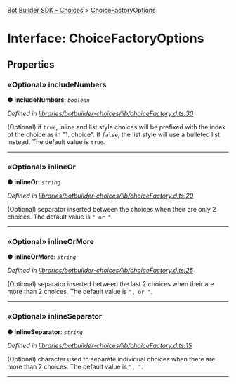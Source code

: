 [Bot Builder SDK - Choices](../README.md) > [ChoiceFactoryOptions](../interfaces/botbuilder_choices.choicefactoryoptions.md)



# Interface: ChoiceFactoryOptions


## Properties
<a id="includenumbers"></a>

### «Optional» includeNumbers

**●  includeNumbers**:  *`boolean`* 

*Defined in [libraries/botbuilder-choices/lib/choiceFactory.d.ts:30](https://github.com/Microsoft/botbuilder-js/blob/f596b7c/libraries/botbuilder-choices/lib/choiceFactory.d.ts#L30)*



(Optional) if `true`, inline and list style choices will be prefixed with the index of the choice as in "1\. choice". If `false`, the list style will use a bulleted list instead. The default value is `true`.




___

<a id="inlineor"></a>

### «Optional» inlineOr

**●  inlineOr**:  *`string`* 

*Defined in [libraries/botbuilder-choices/lib/choiceFactory.d.ts:20](https://github.com/Microsoft/botbuilder-js/blob/f596b7c/libraries/botbuilder-choices/lib/choiceFactory.d.ts#L20)*



(Optional) separator inserted between the choices when their are only 2 choices. The default value is `" or "`.




___

<a id="inlineormore"></a>

### «Optional» inlineOrMore

**●  inlineOrMore**:  *`string`* 

*Defined in [libraries/botbuilder-choices/lib/choiceFactory.d.ts:25](https://github.com/Microsoft/botbuilder-js/blob/f596b7c/libraries/botbuilder-choices/lib/choiceFactory.d.ts#L25)*



(Optional) separator inserted between the last 2 choices when their are more than 2 choices. The default value is `", or "`.




___

<a id="inlineseparator"></a>

### «Optional» inlineSeparator

**●  inlineSeparator**:  *`string`* 

*Defined in [libraries/botbuilder-choices/lib/choiceFactory.d.ts:15](https://github.com/Microsoft/botbuilder-js/blob/f596b7c/libraries/botbuilder-choices/lib/choiceFactory.d.ts#L15)*



(Optional) character used to separate individual choices when there are more than 2 choices. The default value is `", "`.




___


